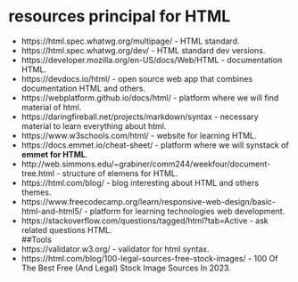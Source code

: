 # resources principal for HTML





<ul>
  <li>https://html.spec.whatwg.org/multipage/ - HTML standard.</li>
  <li>https://html.spec.whatwg.org/dev/ - HTML standard dev versions.</li>
  <li>https://developer.mozilla.org/en-US/docs/Web/HTML - documentation HTML.</li>
  <li>https://devdocs.io/html/  - open source web app that combines documentation HTML and others.</li>

  <li>https://webplatform.github.io/docs/html/ - platform where we will find material of html.</li>
  <li>https://daringfireball.net/projects/markdown/syntax - necessary material to learn everything about html.</li>
  <li>https://www.w3schools.com/html/ - website for learning HTML.</li>
  <li>https://docs.emmet.io/cheat-sheet/ - platform where we will synstack of <strong>emmet for HTML</strong>.</li>
  <li>http://web.simmons.edu/~grabiner/comm244/weekfour/document-tree.html - structure of elemens for HTML.</li>
  <li>https://html.com/blog/ - blog interesting about HTML and others themes.</li>
  <li>https://www.freecodecamp.org/learn/responsive-web-design/basic-html-and-html5/ - platform for learning technologies web development.</li>
  <li>https://stackoverflow.com/questions/tagged/html?tab=Active - ask related questions HTML.</li>
   ##Tools
  <li>https://validator.w3.org/ - validator for html syntax.</li>
  <li>https://html.com/blog/100-legal-sources-free-stock-images/ - 100 Of The Best Free (And Legal) Stock Image Sources In 2023.</li>
  
</ul>
